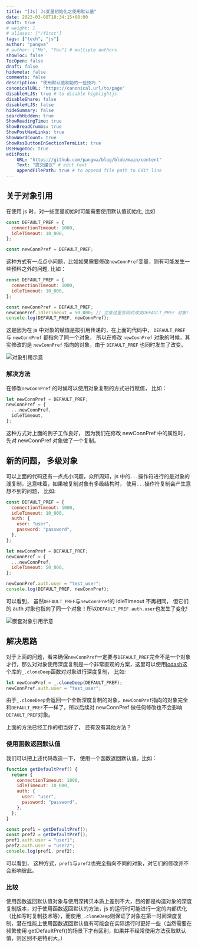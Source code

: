 ```yaml
---
title: "[Js] Js变量初始化之使用默认值"
date: 2023-03-08T18:34:15+08:00
draft: true
# weight: 1
# aliases: ["/first"]
tags: ["tech", "js"]
author: "pangwa"
# author: ["Me", "You"] # multiple authors
showToc: false
TocOpen: false
draft: false
hidemeta: false
comments: false
description: "使用默认值初始的一些技巧."
canonicalURL: "https://canonical.url/to/page"
disableHLJS: true # to disable highlightjs
disableShare: false
disableHLJS: false
hideSummary: false
searchHidden: true
ShowReadingTime: true
ShowBreadCrumbs: true
ShowPostNavLinks: true
ShowWordCount: true
ShowRssButtonInSectionTermList: true
UseHugoToc: true
editPost:
    URL: "https://github.com/pangwa/blog/blob/main/content"
    Text: "提交建议" # edit text
    appendFilePath: true # to append file path to Edit link
---
```


## 关于对象引用

在使用 js 时，对一些变量初始时可能需要使用默认值初始化, 比如

```js
const DEFAULT_PREF = {
  connectionTimeout: 1000,
  idleTimeout: 10_000,
};

const newConnPref = DEFAULT_PREF;
```

这种方式有一点点小问题，比如如果需要修改`newConnPref`变量，则有可能发生一些预料之外的问题, 比如：

```js
const DEFAULT_PREF = {
  connectionTimeout: 1000,
  idleTimeout: 10_000,
};

const newConnPref = DEFAULT_PREF;
newConnPref.idleTimeout = 50_000; // 注意这里会同时改变DEFAULT_PREF 对象!
console.log(DEFAULT_PREF, newConnPref);
```

这是因为在 js 中对象的赋值是按引用传递的，在上面的代码中， `DEFAULT_PREF` 与 `newConnPref` 都指向了同一个对象， 所以在修改 `newConnPref` 对象的时候，其实修改的是 `newConnPref` 指向的对象，由于 `DEFAULT_PREF` 也同时发生了改变。

![对象引用示意](/images/2023/js-object-ref.png)

### 解决方法

在修改`newConnPref` 的时候可以使用对象复制的方式进行赋值， 比如：

```js
let newConnPref = DEFAULT_PREF;
newConnPref = {
  ...newConnPref,
  idleTimeout,
};
```

这种方式对上面的例子工作良好， 因为我们在修改 newConnPref 中的属性时，先对 newConnPref 对象做了一个复制。

## 新的问题， 多级对象

可以上面的代码还有一点点小问题，众所周知，js 中的`...`操作符进行的是对象的浅复制，这意味着，如果被复制对象有多级结构时， 使用`...`操作符复制会产生意想不到的问题， 比如:

```js
const DEFAULT_PREF = {
  connectionTimeout: 1000,
  idleTimeout: 10_000,
  auth: {
    user: "user",
    password: "password",
  },
};

let newConnPref = DEFAULT_PREF;
newConnPref = {
  ...newConnPref,
  idleTimeout: 50_000,
};

newConnPref.auth.user = "test_user";
console.log(DEFAULT_PREF, newConnPref);
```

可以看到， 虽然`DEFAULT_PREF`与`newConnPref`的 idleTimeout 不再相同， 但它们的 auth 对象也指向了同一个对象！所以`DEFAULT_PREF.auth.user`也发生了变化!

![嵌套对象引用示意](/images/2023/js-object-nested-ref.png)

## 解决思路

对于上面的问题，看来确保`newConnPref`一定要与`DEFAULT_PREF`完全不是一个对象才行，那么对对象使用深度复制是一个非常直观的方案，这里可以使用[lodash](http://lodash.com/)这个库的`_.cloneDeep`函数对对象进行深度复制， 比如:

```js
let newConnPref = _.cloneDeep(DEFAULT_PREF);
newConnPref.auth.user = "test_user";
```

由于`_.cloneDeep`会返回一个全新深度复制的对象，`newConnPref`指向的对象完全和`DEFAULT_PREF`不一样了，所以后续对 newConnPref 做任何修改也不会影响`DEFAULT_PREF`对象。

上面的方法已经工作的相当好了， 还有没有其他方法？

### 使用函数返回默认值

我们可以把上述代码改造一下， 使用一个函数返回默认值，比如：

```js
function getDefaultPref() {
  return {
    connectionTimeout: 1000,
    idleTimeout: 10_000,
    auth: {
      user: "user",
      password: "password",
    },
  };
}

const pref1 = getDefaultPref();
const pref2 = getDefaultPref();
pref1.auth.user = "user1";
pref2.auth.user = "user2";
console.log(pref1, pref2);
```

可以看到， 这种方式，`pref1`与`pref2`也完全指向不同的对象，对它们的修改并不会影响彼此。

### 比较

使用函数返回默认值对象与使用深拷贝本质上差别不大，目的都是构造对象的深度复制版本，对于使用函数返回默认的方法，js 的运行时可能进行一定的内部优化（比如写时复制技术等），而使用`_.cloneDeep`则保证了对象在第一时间深度复制，潜在性能上使用函数返回默认值有可能会在实际运行时更好一些（当然需要在频繁使用 getDefaultPref()的场景下才有区别，如果并不经常使用方法获取默认值，则区别不是特别大。）
